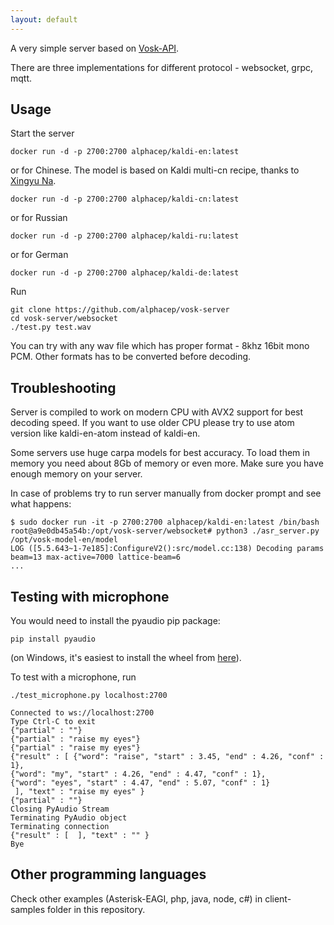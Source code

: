 ```yaml
---
layout: default
---
```


A very simple server based on [Vosk-API](https://github.com/alphacep/vosk-api).

There are three implementations for different protocol - websocket, grpc, mqtt.

## Usage

Start the server

```
docker run -d -p 2700:2700 alphacep/kaldi-en:latest
```

or for Chinese. The model is based on Kaldi multi-cn recipe, thanks to [Xingyu Na](https://github.com/naxingyu).

```
docker run -d -p 2700:2700 alphacep/kaldi-cn:latest
```

or for Russian

```
docker run -d -p 2700:2700 alphacep/kaldi-ru:latest
```

or for German

```
docker run -d -p 2700:2700 alphacep/kaldi-de:latest
```

Run

```
git clone https://github.com/alphacep/vosk-server
cd vosk-server/websocket
./test.py test.wav
```

You can try with any wav file which has proper format - 8khz 16bit mono PCM.
Other formats has to be converted before decoding.

## Troubleshooting

Server is compiled to work on modern CPU with AVX2 support for best decoding speed. If you want to use older CPU please try to use atom version like kaldi-en-atom instead of kaldi-en.

Some servers use huge carpa models for best accuracy. To load them in memory you need about 8Gb of memory or even more. Make sure you have enough memory on your server.

In case of problems try to run server manually from docker prompt and see what happens:

```
$ sudo docker run -it -p 2700:2700 alphacep/kaldi-en:latest /bin/bash
root@a9e0db45a54b:/opt/vosk-server/websocket# python3 ./asr_server.py /opt/vosk-model-en/model
LOG ([5.5.643~1-7e185]:ConfigureV2():src/model.cc:138) Decoding params beam=13 max-active=7000 lattice-beam=6
...
```

## Testing with microphone

You would need to install the pyaudio pip package:

```
pip install pyaudio
```

(on Windows, it's easiest to install the wheel from [here](https://www.lfd.uci.edu/~gohlke/pythonlibs/#pyaudio)).


To test with a microphone, run

```
./test_microphone.py localhost:2700

Connected to ws://localhost:2700
Type Ctrl-C to exit
{"partial" : ""}
{"partial" : "raise my eyes"}
{"partial" : "raise my eyes"}
{"result" : [ {"word": "raise", "start" : 3.45, "end" : 4.26, "conf" : 1},
{"word": "my", "start" : 4.26, "end" : 4.47, "conf" : 1},
{"word": "eyes", "start" : 4.47, "end" : 5.07, "conf" : 1}
 ], "text" : "raise my eyes" }
{"partial" : ""}
Closing PyAudio Stream
Terminating PyAudio object
Terminating connection
{"result" : [  ], "text" : "" }
Bye
```

## Other programming languages

Check other examples (Asterisk-EAGI, php, java, node, c#) in client-samples folder in this repository.
